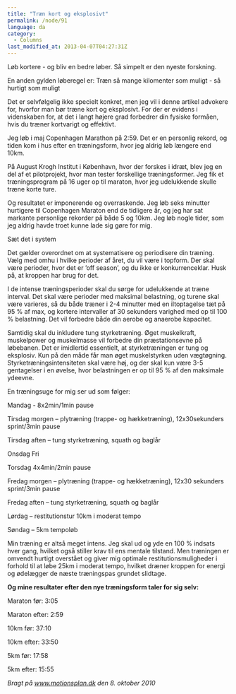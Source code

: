 ```yaml
---
title: "Træn kort og eksplosivt"
permalink: /node/91
language: da
category:
  - Columns
last_modified_at: 2013-04-07T04:27:31Z
---
```


Løb kortere - og bliv en bedre løber. Så simpelt er den nyeste forskning.



En anden gylden løberegel er: Træn så mange kilomenter som muligt - så hurtigt som muligt



Det er selvfølgelig ikke specielt konkret, men jeg vil i denne artikel advokere for, hvorfor man bør træne kort og eksplosivt. For der er evidens i videnskaben for, at det i langt højere grad forbedrer din fysiske formåen, hvis du træner kortvarigt og effektivt.



Jeg løb i maj Copenhagen Marathon på 2:59. Det er en personlig rekord, og tiden kom i hus efter en træningsform, hvor jeg aldrig løb længere end 10km.



På August Krogh Institut i København, hvor der forskes i idræt, blev jeg en del af et pilotprojekt, hvor man tester forskellige træningsformer. Jeg fik et træningsprogram på 16 uger op til maraton, hvor jeg udelukkende skulle træne korte ture.



Og resultatet er imponerende og overraskende. Jeg løb seks minutter hurtigere til Copenhagen Maraton end de tidligere år, og jeg har sat markante personlige rekorder på både 5 og 10km. Jeg løb nogle tider, som jeg aldrig havde troet kunne lade sig gøre for mig.



Sæt det i system

Det gælder overordnet om at systematisere og periodisere din træning. Vælg med omhu i hvilke perioder af året, du vil være i topform. Der skal være perioder, hvor det er ’off season’, og du ikke er konkurrenceklar. Husk på, at kroppen har brug for det.



I de intense træningsperioder skal du sørge for udelukkende at træne interval. Det skal være perioder med maksimal belastning, og turene skal være varieres, så du både træner i 2-4 minutter med en iltoptagelse tæt på 95 % af max, og kortere intervaller af 30 sekunders varighed med op til 100 % belastning. Det vil forbedre både din aerobe og anaerobe kapacitet.



Samtidig skal du inkludere tung styrketræning. Øget muskelkraft, muskelpower og muskelmasse vil forbedre din præstationsevne på løbebanen. Det er imidlertid essentielt, at styrketræningen er tung og eksplosiv. Kun på den måde får man øget muskelstyrken uden vægtøgning. Styrketræningsintensiteten skal være høj, og der skal kun være 3-5 gentagelser i en øvelse, hvor belastningen er op til 95 % af den maksimale ydeevne.



En træningsuge for mig ser ud som følger:

Mandag - 8x2min/1min pause



Tirsdag morgen – plytræning (trappe- og hækketræning), 12x30sekunders sprint/3min pause 

Tirsdag aften – tung styrketræning, squath og baglår



Onsdag Fri



Torsdag 4x4min/2min pause



Fredag morgen – plytræning (trappe- og hækketræning), 12x30 sekunders sprint/3min pause

Fredag aften – tung styrketræning, squath og baglår



Lørdag – restitutionstur 10km i moderat tempo



Søndag – 5km tempoløb



Min træning er altså meget intens. Jeg skal ud og yde en 100 % indsats hver gang, hvilket også stiller krav til ens mentale tilstand. Men træningen er omvendt hurtigt overstået og giver mig optimale restitutionsmuligheder i forhold til at løbe 25km i moderat tempo, hvilket dræner kroppen for energi og ødelægger de næste træningspas grundet slidtage.



**Og mine resultater efter den nye træningsform taler for sig selv:**



Maraton før: 3:05

Maraton efter: 2:59



10km før: 37:10

10km efter: 33:50



5km før: 17:58

5km efter: 15:55

  
_Bragt på www.motionsplan.dk den 8. oktober 2010_
